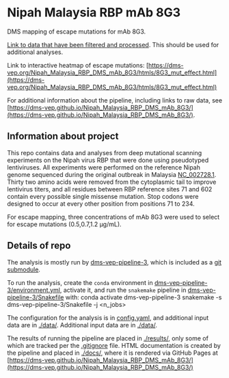 # Nipah Malaysia RBP mAb 8G3
DMS mapping of escape mutations for mAb 8G3.


[Link to data that have been filtered and processed](./results/filtered_data/8G3_mut_effect_filtered.csv). This should be used for additional analyses.

Link to interactive heatmap of escape mutations: [https://dms-vep.org/Nipah_Malaysia_RBP_DMS_mAb_8G3/htmls/8G3_mut_effect.html](https://dms-vep.org/Nipah_Malaysia_RBP_DMS_mAb_8G3/htmls/8G3_mut_effect.html)

For additional information about the pipeline, including links to raw data, see [https://dms-vep.github.io/Nipah_Malaysia_RBP_DMS_mAb_8G3/](https://dms-vep.github.io/Nipah_Malaysia_RBP_DMS_mAb_8G3/).



## Information about project
This repo contains data and analyses from deep mutational scanning experiments on the Nipah virus RBP that were done using pseudotyped lentiviruses. All experiments were performed on the reference Nipah genome sequenced during the original outbreak in Malaysia [NC_002728.1](https://www.ncbi.nlm.nih.gov/nuccore/NC_002728.1). Thirty two amino acids were removed from the cytoplasmic tail to improve lentivirus titers, and all residues between RBP reference sites 71 and 602 contain every possible single missense mutation. Stop codons were designed to occur at every other position from positions 71 to 234. 

For escape mapping, three concentrations of mAb 8G3 were used to select for escape mutations (0.5,0.7,1.2 µg/mL).

## Details of repo
The analysis is mostly run by [dms-vep-pipeline-3](https://github.com/dms-vep/dms-vep-pipeline-3), which is included as a [git submodule](https://git-scm.com/book/en/v2/Git-Tools-Submodules).

To run the analysis, create the `conda` environment in [dms-vep-pipeline-3/environment.yml](dms-vep-pipeline-3/environment.yml), activate it, and run the `snakemake` pipeline in [dms-vep-pipeline-3/Snakefile](dms-vep-pipeline-3/Snakefile) with:
    conda activate dms-vep-pipeline-3
    snakemake -s dms-vep-pipeline-3/Snakefile -j <n_jobs>
    
The configuration for the analysis is in [config.yaml](config.yaml), and additional input data are in [./data/](data).
Additional input data are in [./data/](data).

The results of running the pipeline are placed in [./results/](results), only some of which are tracked per the [.gitignore](.gitignore) file.
HTML documentation is created by the pipeline and placed in [./docs/](docs), where it is rendered via GitHub Pages at [https://dms-vep.github.io/Nipah_Malaysia_RBP_DMS_mAb_8G3/](https://dms-vep.github.io/Nipah_Malaysia_RBP_DMS_mAb_8G3/)


